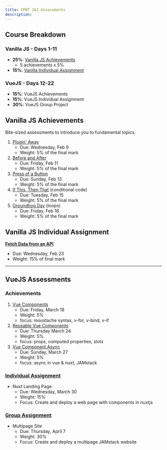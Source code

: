 ```yaml
---
title: CPNT 262 Assessments
description:
---
```


<aside class="sidebar">

## Course Breakdown

### Vanilla JS - Days 1-11

- **25%**: [Vanilla JS Achievements](#vanilla-js-achievements)
  - 5 achievements x 5%
- **15%**: [Vanilla Individual Assignment](vanilla-jS-individual-assignment)

### VueJS - Days 12-22

- **15%**: VueJS Achievements
- **15%**: VueJS Individual Assignment
- **30%**: VueJS Group Project

</aside>

<section class="content">

## Vanilla JS Achievements

Bite-sized assessments to introduce you to fundamental topics.

1. [Plugin' Away](/cpnt-262/assignments/achievement-1)
   - Due: Wednesday, Feb 9
   - Weight: 5% of the final mark
2. [Before and After](/cpnt-262/assignments/achievement-2)
   - Due: Friday, Feb 11
   - Weight: 5% of the final mark
3. [Press of a Button](/cpnt-262/assignments/achievement-3)
   - Due: Sunday, Feb 13
   - Weight: 5% of the final mark
4. [If This, Then That](/cpnt-262/assignments/achievement-4) (conditional code)
   - Due: Tuesday, Feb 15
   - Weight: 5% of the final mark
5. [Groundhog Day](/cpnt-262/assignments/achievement-5) (loops)
   - Due: Friday, Feb 18
   - Weight: 5% of the final mark

## Vanilla JS Individual Assignment

**[Fetch Data from an API](/cpnt-262/assignments/assignment-1)**

- Due: Wednesday, Feb 23
- Weight: 15% of final mark

---

## VueJS Assessments

### Achievements

1. [Vue Components](/content/cpnt-262/assignments/achievement-6.md)
   - Due: Friday, March 18
   - Weight: 5%
   - focus: moustache syntax, v-for, v-bind, v-if
2. [Reusable Vue Components](/content/cpnt-262/assignments/achievement-7.md)
   - Due: Thursday March 24
   - Weight: 5%
   - focus: props, computed properties, slots
3. [Vue Component Async](/content/cpnt-262/assignments/achievement-8.md)
   - Due: Sunday, March 27
   - Weight: 5%
   - focus: async in vue & nuxt, JAMstack

### [Individual Assignment](/content/cpnt-262/assignments/assignment-2.md)

- Nuxt Landing Page
  - Due: Wednesday, March 30
  - Weight: 15%
  - Focus: Create and deploy a web page with components in nuxtjs

### [Group Assignment](/content/cpnt-262/assignments/assignment-3.md)

- Multipage Site
  - Due: Thursday, April 7
  - Weight: 30%
  - Focus: Create and deploy a multipage JAMstack website

</section>
